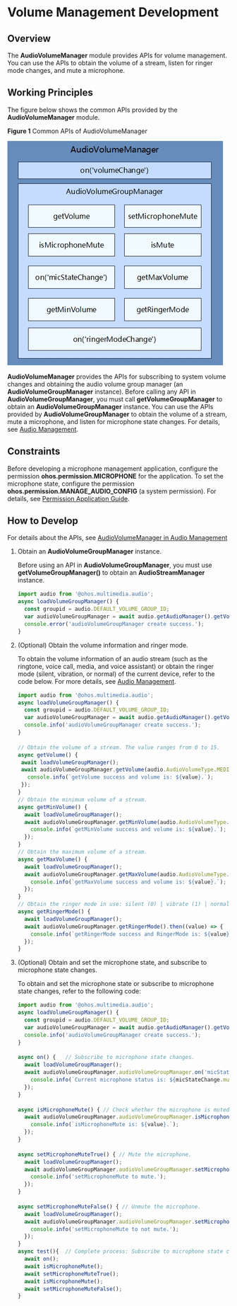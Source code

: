 # Volume Management Development

## Overview

The **AudioVolumeManager** module provides APIs for volume management. You can use the APIs to obtain the volume of a stream, listen for ringer mode changes, and mute a microphone.

## Working Principles

The figure below shows the common APIs provided by the **AudioVolumeManager** module.

**Figure 1** Common APIs of AudioVolumeManager

![en-us_image_audio_volume_manager](figures/en-us_image_audio_volume_manager.png)

**AudioVolumeManager** provides the APIs for subscribing to system volume changes and obtaining the audio volume group manager (an **AudioVolumeGroupManager** instance). Before calling any API in **AudioVolumeGroupManager**, you must call **getVolumeGroupManager** to obtain an **AudioVolumeGroupManager** instance. You can use the APIs provided by **AudioVolumeGroupManager** to obtain the volume of a stream, mute a microphone, and listen for microphone state changes. For details, see [Audio Management](../reference/apis/js-apis-audio.md).

## Constraints

Before developing a microphone management application, configure the permission **ohos.permission.MICROPHONE** for the application. To set the microphone state, configure the permission **ohos.permission.MANAGE_AUDIO_CONFIG** (a system permission). For details, see [Permission Application Guide](../security/accesstoken-guidelines.md#declaring-permissions-in-the-configuration-file).

## How to Develop

For details about the APIs, see [AudioVolumeManager in Audio Management](../reference/apis/js-apis-audio.md#audiovolumemanager9)

1. Obtain an **AudioVolumeGroupManager** instance.

   Before using an API in **AudioVolumeGroupManager**, you must use **getVolumeGroupManager()** to obtain an **AudioStreamManager** instance.

   ```js
   import audio from '@ohos.multimedia.audio';
   async loadVolumeGroupManager() {
     const groupid = audio.DEFAULT_VOLUME_GROUP_ID;
     var audioVolumeGroupManager = await audio.getAudioManager().getVolumeManager().getVolumeGroupManager(groupid);
     console.error('audioVolumeGroupManager create success.');
   }

   ```

2. (Optional) Obtain the volume information and ringer mode.
   
   To obtain the volume information of an audio stream (such as the ringtone, voice call, media, and voice assistant) or obtain the ringer mode (silent, vibration, or normal) of the current device, refer to the code below. For more details, see [Audio Management](../reference/apis/js-apis-audio.md).

   ```js
   import audio from '@ohos.multimedia.audio';
   async loadVolumeGroupManager() {
     const groupid = audio.DEFAULT_VOLUME_GROUP_ID;
     var audioVolumeGroupManager = await audio.getAudioManager().getVolumeManager().getVolumeGroupManager(groupid);
     console.info('audioVolumeGroupManager create success.');
   }
   
   // Obtain the volume of a stream. The value ranges from 0 to 15.
   async getVolume() {
    await loadVolumeGroupManager();
    await audioVolumeGroupManager.getVolume(audio.AudioVolumeType.MEDIA).then((value) => {
      console.info(`getVolume success and volume is: ${value}.`);
    });
   }
   // Obtain the minimum volume of a stream.
   async getMinVolume() {
     await loadVolumeGroupManager();
     await audioVolumeGroupManager.getMinVolume(audio.AudioVolumeType.MEDIA).then((value) => {
       console.info(`getMinVolume success and volume is: ${value}.`);
     });
   }
   // Obtain the maximum volume of a stream.
   async getMaxVolume() {
     await loadVolumeGroupManager();
     await audioVolumeGroupManager.getMaxVolume(audio.AudioVolumeType.MEDIA).then((value) => {
       console.info(`getMaxVolume success and volume is: ${value}.`);
     });
   }
   // Obtain the ringer mode in use: silent (0) | vibrate (1) | normal (2).
   async getRingerMode() {
     await loadVolumeGroupManager();
     await audioVolumeGroupManager.getRingerMode().then((value) => {
       console.info(`getRingerMode success and RingerMode is: ${value}.`);
     });
   }
   ```

3. (Optional) Obtain and set the microphone state, and subscribe to microphone state changes.

   To obtain and set the microphone state or subscribe to microphone state changes, refer to the following code:

   ```js
   import audio from '@ohos.multimedia.audio';
   async loadVolumeGroupManager() {
     const groupid = audio.DEFAULT_VOLUME_GROUP_ID;
     var audioVolumeGroupManager = await audio.getAudioManager().getVolumeManager().getVolumeGroupManager(groupid);
     console.info('audioVolumeGroupManager create success.');
   }
   
   async on() {   // Subscribe to microphone state changes.
     await loadVolumeGroupManager();
     await audioVolumeGroupManager.audioVolumeGroupManager.on('micStateChange', (micStateChange) => {
       console.info(`Current microphone status is: ${micStateChange.mute} `);
     });
   }
   
   async isMicrophoneMute() { // Check whether the microphone is muted.
     await audioVolumeGroupManager.audioVolumeGroupManager.isMicrophoneMute().then((value) => {
       console.info(`isMicrophoneMute is: ${value}.`);
     });
   }
    
   async setMicrophoneMuteTrue() { // Mute the microphone.
     await loadVolumeGroupManager();
     await audioVolumeGroupManager.audioVolumeGroupManager.setMicrophoneMute(true).then(() => {
       console.info('setMicrophoneMute to mute.');
     });
   }
    
   async setMicrophoneMuteFalse() { // Unmute the microphone.
     await loadVolumeGroupManager();
     await audioVolumeGroupManager.audioVolumeGroupManager.setMicrophoneMute(false).then(() => {
       console.info('setMicrophoneMute to not mute.');
     });
   }
   async test(){  // Complete process: Subscribe to microphone state changes, obtain the microphone state, mute the microphone, obtain the microphone state, and then unmute the microphone.
     await on();
     await isMicrophoneMute();
     await setMicrophoneMuteTrue();
     await isMicrophoneMute();
     await setMicrophoneMuteFalse();
   }
   ```
